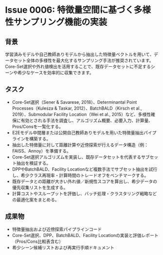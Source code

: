# Issue 0006: 特徴量空間に基づく多様性サンプリング機能の実装

## 背景
学習済みモデルや自己教師ありモデルから抽出した特徴量ベクトルを用いて、データセット全体の多様性を最大化するサンプリング手法が推奨されています。Core-Set選択や外れ値検出を活用することで、既存データセットに不足するシーンや希少なケースを効率的に収集できます。

## タスク
- Core-Set選択（Sener & Savarese, 2018）、Determinantal Point Processes（Kulesza & Taskar, 2012）、BatchBALD（Kirsch et al., 2019）、Submodular Facility Location（Wei et al., 2015）など、多様性確保に有効とされる手法を調査し、アルゴリズム概要、必要入力、計算量、Pros/Consを一覧化する。
- E2Eモデル中間層または公開自己教師ありモデルを用いた特徴量抽出パイプラインを構築する。
- 抽出した特徴量に対して距離計算や近傍探索が行えるデータ構造（例：FAISS、Annoy）を準備する。
- Core-Set選択アルゴリズムを実装し、既存データセットを代表するサブセット抽出を検証する。
- DPPやBatchBALD、Facility Locationなど複数手法でサブセット抽出を試行し、希少クラス再現率・計算時間のトレードオフをベンチマークする。
- 既存データとの距離が大きい外れ値／新規性スコアを算出し、希少データの優先収集リストを生成する。
- 計算コストやスループットを評価し、バッチ処理・クラスタリング戦略などの最適化案をまとめる。

## 成果物
- 特徴量抽出および近傍探索パイプラインコード
- Core-Set選択、DPP、BatchBALD、Facility Locationの実装と評価レポート（Pros/Cons比較表含む）
- 希少シーン候補リストおよび再実行手順ドキュメント

